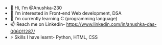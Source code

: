 - 👋 Hi, I’m @Anushka-230
- 👀 I’m interested in Front-end Web development, DSA
- 🌱 I’m currently learning C (programming language)
- 📫 Reach me on Linkedin- https://www.linkedin.com/in/anushka-das-006011287/
- ⚡ Skills I have learnt- Python, HTML, CSS

<!---
Anushka-230/Anushka-230 is a ✨ special ✨ repository because its `README.md` (this file) appears on your GitHub profile.
You can click the Preview link to take a look at your changes.
--->
